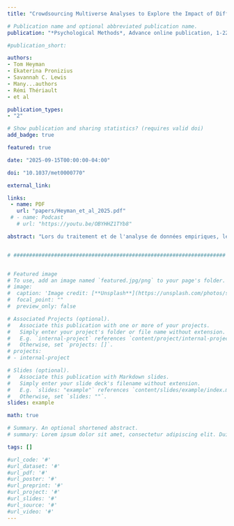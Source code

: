 ```yaml
---
title: "Crowdsourcing Multiverse Analyses to Explore the Impact of Different Data-Processing and Analysis Decisions: A Tutorial"

# Publication name and optional abbreviated publication name.
publication: "*Psychological Methods*, Advance online publication, 1-22. <a href='http://dx.doi.org/10.1037/met0000770' target='_blank' rel='noopener noreferrer'>doi.org/10.1037/met0000770</a>"

#publication_short: 

authors:
- Tom Heyman
- Ekaterina Pronizius
- Savannah C. Lewis
- Many...authors
- Rémi Thériault
- et al

publication_types:
- "2"

# Show publication and sharing statistics? (requires valid doi)
add_badge: true

featured: true

date: "2025-09-15T00:00:00-04:00"

doi: "10.1037/met0000770"

external_link: 

links:
 - name: PDF
   url: "papers/Heyman_et_al_2025.pdf"
 # - name: Podcast
   # url: "https://youtu.be/OBYHHZ1TYb8"

abstract: "Lors du traitement et de l'analyse de données empiriques, les chercheuses et chercheurs sont régulièrement confronté.es à des choix qui peuvent paraître arbitraires (par exemple, comment définir et gérer les valeurs aberrantes). Se concentrer exclusivement sur une option particulière et mener une analyse unique peut avoir une utilité limitée. Autrement dit, on reste incertain quant à la généralisabilité des résultats, car aucune voie alternative plausible n'a été explorée. Une analyse multivers offre une solution à ce problème en explorant les différents choix relatifs au traitement des données et/ou à la construction de modèles, et en examinant leur impact sur la conclusion d'une étude. Cependant, même si les analyses multivers sont sans doute moins sujettes aux biais que l'approche classique à voie unique, il est toujours possible d'ajouter ou d'omettre des voies de manière sélective. Pour résoudre ce problème, nous présentons une nouvelle approche, plus raisonnée, pour mener des analyses multivers par financement participatif. Cette approche est détaillée dans un tutoriel étape par étape pour faciliter sa mise en œuvre. Nous fournissons également une illustration élaborée présentant le projet Semantic Priming Across Many Languages, démontrant ainsi sa faisabilité et sa capacité à accroître l'objectivité et la transparence."


# ####################################################################


# Featured image
# To use, add an image named `featured.jpg/png` to your page's folder. 
# image:
#  caption: 'Image credit: [**Unsplash**](https://unsplash.com/photos/s9CC2SKySJM)'
#  focal_point: ""
#  preview_only: false

# Associated Projects (optional).
#   Associate this publication with one or more of your projects.
#   Simply enter your project's folder or file name without extension.
#   E.g. `internal-project` references `content/project/internal-project/index.md`.
#   Otherwise, set `projects: []`.
# projects:
# - internal-project

# Slides (optional).
#   Associate this publication with Markdown slides.
#   Simply enter your slide deck's filename without extension.
#   E.g. `slides: "example"` references `content/slides/example/index.md`.
#   Otherwise, set `slides: ""`.
slides: example

math: true

# Summary. An optional shortened abstract.
# summary: Lorem ipsum dolor sit amet, consectetur adipiscing elit. Duis posuere tellus ac convallis placerat. Proin tincidunt magna sed ex sollicitudin condimentum.

tags: []

#url_code: '#'
#url_dataset: '#'
#url_pdf: '#'
#url_poster: '#'
#url_preprint: '#'
#url_project: '#'
#url_slides: '#'
#url_source: '#'
#url_video: '#'
---
```

